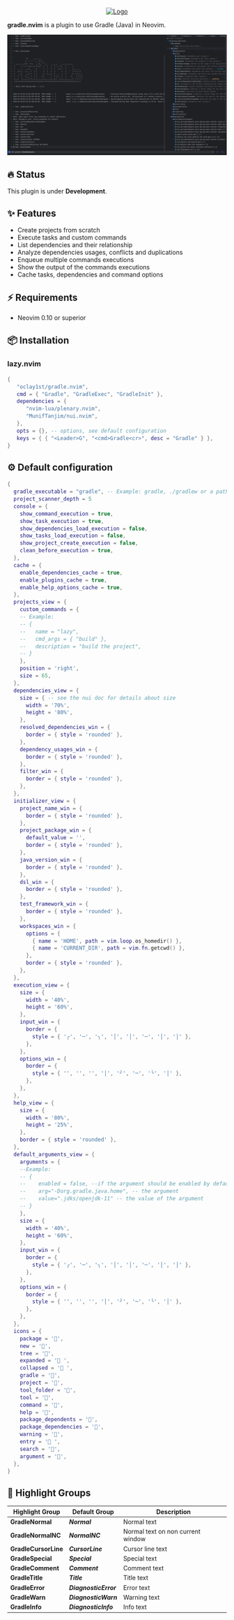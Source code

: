 <br/>
<div align="center">
  <a  href="https://github.com/oclay1st/gradle.nvim">
    <img src="assets/gradle.png" alt="Logo" >
  </a>
</div>

**gradle.nvim** is a plugin to use Gradle (Java) in Neovim.

<div>
  <img src ="assets/screenshot.png">
</div>

## 🔥 Status

This plugin is under **Development**.

## ✨ Features

- Create projects from scratch
- Execute tasks and custom commands
- List dependencies and their relationship
- Analyze dependencies usages, conflicts and duplications
- Enqueue multiple commands executions
- Show the output of the commands executions
- Cache tasks, dependencies and command options

## ⚡️ Requirements

- Neovim 0.10 or superior

## 📦 Installation

### lazy.nvim

```lua
{
   "oclay1st/gradle.nvim",
   cmd = { "Gradle", "GradleExec", "GradleInit" },
   dependencies = {
      "nvim-lua/plenary.nvim",
      "MunifTanjim/nui.nvim",
   },
   opts = {}, -- options, see default configuration
   keys = { { "<Leader>G", "<cmd>Gradle<cr>", desc = "Gradle" } },
}
```

## ⚙️  Default configuration

```lua
{
  gradle_executable = "gradle", -- Example: gradle, ./gradlew or a path to Gradle executable
  project_scanner_depth = 5
  console = {
    show_command_execution = true,
    show_task_execution = true,
    show_dependencies_load_execution = false,
    show_tasks_load_execution = false,
    show_project_create_execution = false,
    clean_before_execution = true,
  },
  cache = {
    enable_dependencies_cache = true,
    enable_plugins_cache = true,
    enable_help_options_cache = true,
  },
  projects_view = {
    custom_commands = {
    -- Example:
    -- {
    --   name = "lazy",
    --   cmd_args = { "build" },
    --   description = "build the project",
    -- }
    },
    position = 'right',
    size = 65,
  },
  dependencies_view = {
    size = { -- see the nui doc for details about size
      width = '70%',
      height = '80%',
    },
    resolved_dependencies_win = {
      border = { style = 'rounded' },
    },
    dependency_usages_win = {
      border = { style = 'rounded' },
    },
    filter_win = {
      border = { style = 'rounded' },
    },
  },
  initializer_view = {
    project_name_win = {
      border = { style = 'rounded' },
    },
    project_package_win = {
      default_value = '',
      border = { style = 'rounded' },
    },
    java_version_win = {
      border = { style = 'rounded' },
    },
    dsl_win = {
      border = { style = 'rounded' },
    },
    test_framework_win = {
      border = { style = 'rounded' },
    },
    workspaces_win = {
      options = {
        { name = 'HOME', path = vim.loop.os_homedir() },
        { name = 'CURRENT_DIR', path = vim.fn.getcwd() },
      },
      border = { style = 'rounded' },
    },
  },
  execution_view = {
    size = {
      width = '40%',
      height = '60%',
    },
    input_win = {
      border = {
        style = { '╭', '─', '╮', '│', '│', '─', '│', '│' },
      },
    },
    options_win = {
      border = {
        style = { '', '', '', '│', '╯', '─', '╰', '│' },
      },
    },
  },
  help_view = {
    size = {
      width = '80%',
      height = '25%',
    },
    border = { style = 'rounded' },
  },
  default_arguments_view = {
    arguments = {
    --Example:
    -- {
    --    enabled = false, --if the argument should be enabled by default
    --    arg="-Dorg.gradle.java.home", -- the argument
    --    value=".jdks/openjdk-11" -- the value of the argument
    -- }
    },
    size = {
      width = '40%',
      height = '60%',
    },
    input_win = {
      border = {
        style = { '╭', '─', '╮', '│', '│', '─', '│', '│' },
      },
    },
    options_win = {
      border = {
        style = { '', '', '', '│', '╯', '─', '╰', '│' },
      },
    },
  },
  icons = {
    package = '',
    new = '',
    tree = '󰙅',
    expanded = ' ',
    collapsed = ' ',
    gradle = '',
    project = '',
    tool_folder = '',
    tool = '',
    command = '',
    help = '󰘥',
    package_dependents = '',
    package_dependencies = '',
    warning = '',
    entry = ' ',
    search = '',
    argument = '',
  },
}
```

## 🎨 Highlight Groups

<!-- colors:start -->

| Highlight Group | Default Group | Description |
| --- | --- | --- |
| **GradleNormal** | ***Normal*** | Normal text |
| **GradleNormalNC** | ***NormalNC*** | Normal text on non current window |
| **GradleCursorLine** | ***CursorLine*** | Cursor line text |
| **GradleSpecial** | ***Special*** | Special text |
| **GradleComment** | ***Comment*** | Comment text |
| **GradleTitle** | ***Title*** | Title text |
| **GradleError** | ***DiagnosticError*** | Error text |
| **GradleWarn** | ***DiagnosticWarn*** | Warning text |
| **GradleInfo** | ***DiagnosticInfo*** | Info text |

<!-- colors:end -->
